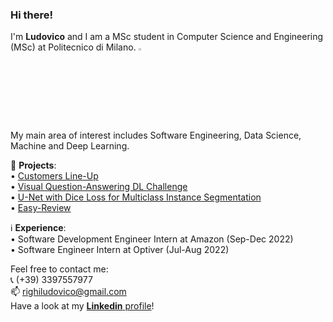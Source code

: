 ### Hi there!

I'm **Ludovico** and I am a MSc student in Computer Science and Engineering (MSc) at Politecnico di Milano.  <img width="3%" src="https://user-images.githubusercontent.com/52406034/141650515-e762b8fe-d829-4bed-be1e-b1a37f95251b.png">
 


My main area of interest includes Software Engineering, Data Science, Machine and Deep Learning.

📌 **Projects**:  
• [Customers Line-Up](https://github.com/LudovicoRighi/Customer-LineUp)  
• [Visual Question-Answering DL Challenge](https://github.com/LudovicoRighi/Visual-Question-Answering-DL-Challenge)  
• [U-Net with Dice Loss for Multiclass Instance Segmentation](https://github.com/LudovicoRighi/U-Net-with-Dice-Loss-for-Multiclass-Instance-Segmentation)  
• [Easy-Review](https://github.com/LudovicoRighi/EasyReview)  

 ℹ️ **Experience**:  
• Software Development Engineer Intern at Amazon (Sep-Dec 2022)  
• Software Engineer Intern at Optiver (Jul-Aug 2022)  

Feel free to contact me:  
📞 (+39) 3397557977  
📫 righiludovico@gmail.com  
Have a look at my [**Linkedin** profile](https://www.linkedin.com/in/ludovico-righi-18b886167/)! 


<!--
**LudovicoRighi/LudovicoRighi** is a ✨ _special_ ✨ repository because its `README.md` (this file) appears on your GitHub profile.

Here are some ideas to get you started:

- 🔭 I’m currently working on ...
- 🌱 I’m currently learning ...
- 👯 I’m looking to collaborate on ...
- 🤔 I’m looking for help with ...
- 💬 Ask me about ...
- 📫 How to reach me: ...
- 😄 Pronouns: ...
- ⚡ Fun fact: ...
-->
